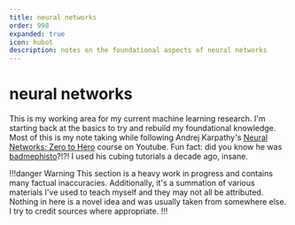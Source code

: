 ```yaml
---
title: neural networks
order: 998
expanded: true
icon: hubot
description: notes on the foundational aspects of neural networks
---
```


# neural networks

This is my working area for my current machine learning research. I'm starting back at the basics to try and rebuild my foundational knowledge. Most of this is my note taking while following Andrej Karpathy's [Neural Networks: Zero to Hero](https://www.youtube.com/watch?v=VMj-3S1tku0&list=PLAqhIrjkxbuWI23v9cThsA9GvCAUhRvKZ) course on Youtube. Fun fact: did you know he was [badmephisto](https://www.youtube.com/@badmephisto)?!?! I used his cubing tutorials a decade ago, insane.

!!!danger Warning
This section is a heavy work in progress and contains many factual inaccuracies. Additionally, it's a summation of various materials I've used to teach myself and they may not all be attributed. Nothing in here is a novel idea and was usually taken from somewhere else. I try to credit sources where appropriate.
!!!
